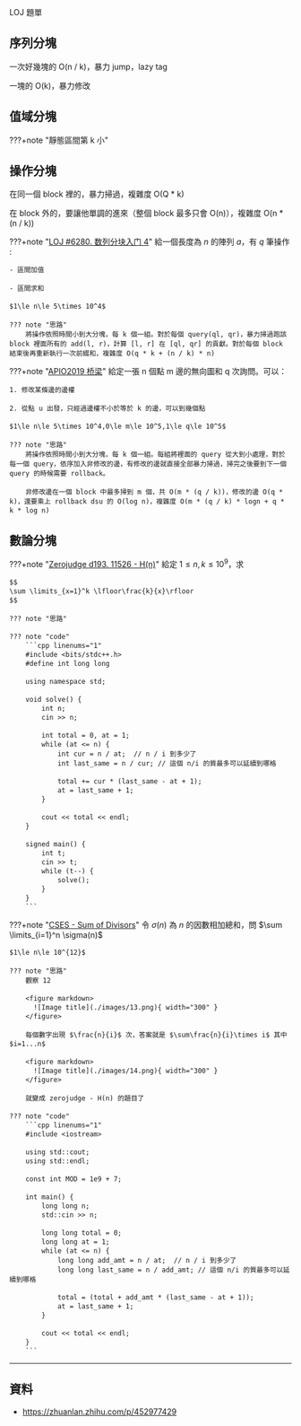 LOJ 題單

## 序列分塊

一次好幾塊的 O(n / k)，暴力 jump，lazy tag

一塊的 O(k)，暴力修改


## 值域分塊

???+note "靜態區間第 k 小"
	
## 操作分塊

在同一個 block 裡的，暴力掃過，複雜度 O(Q * k)

在 block 外的，要讓他單調的進來（整個 block 最多只會 O(n)），複雜度 O(n * (n / k))

???+note "[LOJ #6280. 数列分块入门 4](https://loj.ac/p/6280)"
	給一個長度為 $n$ 的陣列 $a$，有 $q$ 筆操作 :
	
	- 區間加值
	
	- 區間求和
	
	$1\le n\le 5\times 10^4$
	
	??? note "思路"
		將操作依照時間小到大分塊，每 k 個一組。對於每個 query(ql, qr)，暴力掃過跑該 block 裡面所有的 add(l, r)，計算 [l, r] 在 [ql, qr] 的貢獻。對於每個 block 結束後再重新執行一次前綴和，複雜度 O(q * k + (n / k) * n)

???+note "[APIO2019 桥梁](https://loj.ac/p/3145)"
	給定一張 n 個點 m 邊的無向圖和 q 次詢問。可以：  
	
	1. 修改某條邊的邊權
	
	2. 從點 u 出發，只經過邊權不小於等於 k 的邊，可以到幾個點
	
	$1\le n\le 5\times 10^4,0\le m\le 10^5,1\le q\le 10^5$
	
	??? note "思路"	
		將操作依照時間小到大分塊，每 k 個一組。每組將裡面的 query 從大到小處理，對於每一個 query，依序加入非修改的邊，有修改的邊就直接全部暴力掃過，掃完之後要到下一個 query 的時候需要 rollback。
		
		非修改邊在一個 block 中最多掃到 m 個，共 O(m * (q / k))，修改的邊 O(q * k)，還要乘上 rollback dsu 的 O(log n)，複雜度 O(m * (q / k) * logn + q * k * log n) 

## 數論分塊

???+note "[Zerojudge d193. 11526 - H(n)](https://zerojudge.tw/ShowProblem?problemid=d193)"
	給定 $1\le n,k\le 10^9$，求
	
	$$
	\sum \limits_{x=1}^k \lfloor\frac{k}{x}\rfloor
	$$
	
	??? note "思路"
		
	??? note "code"
		```cpp linenums="1"
		#include <bits/stdc++.h>
	    #define int long long
	
	    using namespace std;
	
	    void solve() {
	        int n;
	        cin >> n;
	
	        int total = 0, at = 1;
	        while (at <= n) {
	            int cur = n / at;  // n / i 到多少了
	            int last_same = n / cur; // 這個 n/i 的質最多可以延續到哪格
	
	            total += cur * (last_same - at + 1);
	            at = last_same + 1;
	        }
	
	        cout << total << endl;
	    }
	
	    signed main() {
	        int t;
	        cin >> t;
	        while (t--) {
	            solve();
	        }
	    }
		```
		
???+note "[CSES - Sum of Divisors](https://cses.fi/problemset/task/1082)"
	令 $\sigma(n)$ 為 $n$ 的因數相加總和，問 $\sum \limits_{i=1}^n \sigma(n)$
	
	$1\le n\le 10^{12}$
	
	??? note "思路"
	    觀察 12
	
		<figure markdown>
	      ![Image title](./images/13.png){ width="300" }
	    </figure>
	
	    每個數字出現 $\frac{n}{i}$ 次，答案就是 $\sum\frac{n}{i}\times i$ 其中 $i=1...n$
	
		<figure markdown>
	      ![Image title](./images/14.png){ width="300" }
	    </figure>
		
	    就變成 zerojudge - H(n) 的題目了
	
	??? note "code"
	    ```cpp linenums="1"
	    #include <iostream>
	
	    using std::cout;
	    using std::endl;
	
	    const int MOD = 1e9 + 7;
	
	    int main() {
	        long long n;
	        std::cin >> n;
	
	        long long total = 0;
	        long long at = 1;
	        while (at <= n) {
	            long long add_amt = n / at;  // n / i 到多少了
	            long long last_same = n / add_amt; // 這個 n/i 的質最多可以延續到哪格
	
	            total = (total + add_amt * (last_same - at + 1));
	            at = last_same + 1;
	        }
	
	        cout << total << endl;
	    }
	    ```
---

## 資料

- <https://zhuanlan.zhihu.com/p/452977429>